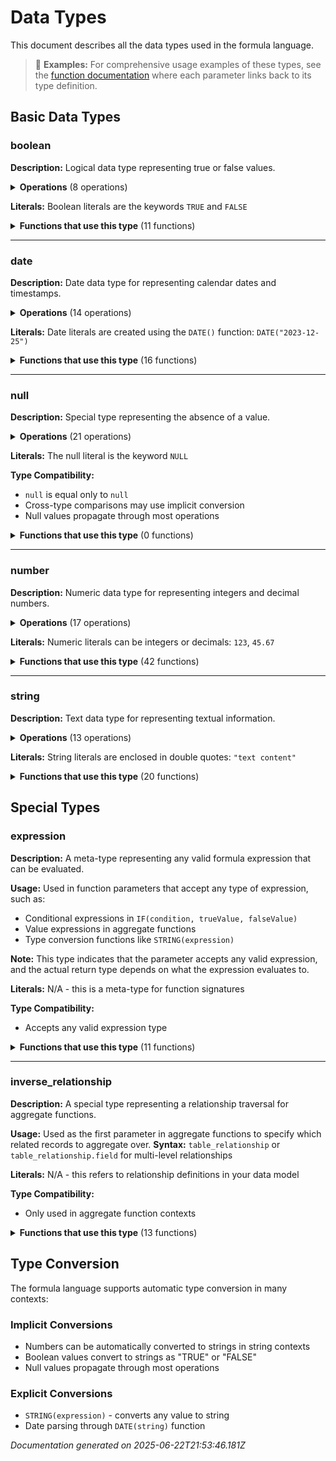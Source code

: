 # Data Types

This document describes all the data types used in the formula language.

> 📖 **Examples:** For comprehensive usage examples of these types, see the [function documentation](./functions/) where each parameter links back to its type definition.

## Basic Data Types

### boolean

**Description:** Logical data type representing true or false values.

<details>
<summary><strong>Operations</strong> (8 operations)</summary>

- Logical functions: `AND()`, `OR()`, `NOT()`
- Conditional functions: `IF()` conditions
- `boolean = boolean` → `boolean`
- `boolean = null` → `boolean`
- `boolean != boolean` → `boolean`
- `boolean != null` → `boolean`
- `null = boolean` → `boolean`
- `null != boolean` → `boolean`
</details>


**Literals:** Boolean literals are the keywords `TRUE` and `FALSE`


<details>
<summary><strong>Functions that use this type</strong> (11 functions)</summary>

- [`AND()`](./functions/logical.md#and) - Returns true if all arguments are true
- [`AND_AGG()`](./functions/aggregate.md#and_agg) - Returns true if all boolean values are true
- [`CONTAINS()`](./functions/string.md#contains) - Checks if a string contains a substring
- [`ENDS_WITH()`](./functions/string.md#ends_with) - Checks if a string ends with a substring
- [`IF()`](./functions/core.md#if) - Returns one value if condition is true, another if false
- [`ISBLANK()`](./functions/null-handling.md#isblank) - Returns true if the value is null or empty string
- [`ISNULL()`](./functions/null-handling.md#isnull) - Returns true if the value is null
- [`NOT()`](./functions/logical.md#not) - Returns the opposite of a boolean value
- [`OR()`](./functions/logical.md#or) - Returns true if any argument is true
- [`OR_AGG()`](./functions/aggregate.md#or_agg) - Returns true if any boolean value is true
- [`STARTS_WITH()`](./functions/string.md#starts_with) - Checks if a string starts with a substring
</details>

---

### date

**Description:** Date data type for representing calendar dates and timestamps.

<details>
<summary><strong>Operations</strong> (14 operations)</summary>

- Date functions: `YEAR()`, `MONTH()`, `DAY()`, `WEEKDAY()`, `DATEDIF()`, etc.
- `date + number` → `date` (adds days)
- `date - number` → `date` (subtracts days)
- `date - date` → `number` (difference in days)
- `date = date` → `boolean`
- `date = null` → `boolean`
- `date != date` → `boolean`
- `date != null` → `boolean`
- `date > date` → `boolean`
- `date >= date` → `boolean`
- `date < date` → `boolean`
- `date <= date` → `boolean`
- `null = date` → `boolean`
- `null != date` → `boolean`
</details>


**Literals:** Date literals are created using the `DATE()` function: `DATE("2023-12-25")`


<details>
<summary><strong>Functions that use this type</strong> (16 functions)</summary>

- [`ADDDAYS()`](./functions/date.md#adddays) - Adds days to a date
- [`ADDMONTHS()`](./functions/date.md#addmonths) - Adds months to a date
- [`DATE()`](./functions/core.md#date) - Creates a date from a string literal
- [`DATEDIF()`](./functions/date.md#datedif) - Returns the difference between two dates in specified units
- [`DATE_ADD()`](./functions/date.md#date_add) - Adds a specified amount of time to a date
- [`DATE_DIFF()`](./functions/date.md#date_diff) - Calculates the difference between two dates
- [`DAY()`](./functions/date.md#day) - Extracts the day from a date (1-31)
- [`FORMAT_DATE()`](./functions/date.md#format_date) - Formats a date as a string
- [`HOUR()`](./functions/date.md#hour) - Extracts the hour from a date (0-23)
- [`MINUTE()`](./functions/date.md#minute) - Extracts the minute from a date (0-59)
- [`MONTH()`](./functions/date.md#month) - Extracts the month from a date (1-12)
- [`NOW()`](./functions/date.md#now) - Returns the current date and time
- [`SECOND()`](./functions/date.md#second) - Extracts the second from a date (0-59)
- [`TODAY()`](./functions/date.md#today) - Returns the current date (without time)
- [`WEEKDAY()`](./functions/date.md#weekday) - Returns the day of the week as a number (1=Sunday)
- [`YEAR()`](./functions/date.md#year) - Extracts the year from a date
</details>

---

### null

**Description:** Special type representing the absence of a value.

<details>
<summary><strong>Operations</strong> (21 operations)</summary>

- Null checking: `ISNULL()`, `ISBLANK()`
- Null handling: `NULLVALUE()`, `COALESCE()`
- Any operation with null typically results in null
- `null = null` → `boolean`
- `null = string` → `boolean`
- `null = number` → `boolean`
- `null = boolean` → `boolean`
- `null = date` → `boolean`
- `null != null` → `boolean`
- `null != string` → `boolean`
- `null != number` → `boolean`
- `null != boolean` → `boolean`
- `null != date` → `boolean`
- `string = null` → `boolean`
- `number = null` → `boolean`
- `boolean = null` → `boolean`
- `date = null` → `boolean`
- `string != null` → `boolean`
- `number != null` → `boolean`
- `boolean != null` → `boolean`
- `date != null` → `boolean`
</details>


**Literals:** The null literal is the keyword `NULL`

**Type Compatibility:**
- `null` is equal only to `null`
- Cross-type comparisons may use implicit conversion
- Null values propagate through most operations

<details>
<summary><strong>Functions that use this type</strong> (0 functions)</summary>

No functions currently use this type.
</details>

---

### number

**Description:** Numeric data type for representing integers and decimal numbers.

<details>
<summary><strong>Operations</strong> (17 operations)</summary>

- Math functions: `ROUND()`, `ABS()`, `CEILING()`, `FLOOR()`, etc.
- `number + number` → `number`
- `number - number` → `number`
- `number * number` → `number`
- `number / number` → `number`
- `number = number` → `boolean`
- `number = null` → `boolean`
- `number != number` → `boolean`
- `number != null` → `boolean`
- `number > number` → `boolean`
- `number >= number` → `boolean`
- `number < number` → `boolean`
- `number <= number` → `boolean`
- `date + number` → `date` (adds days)
- `date - number` → `date` (subtracts days)
- `null = number` → `boolean`
- `null != number` → `boolean`
</details>


**Literals:** Numeric literals can be integers or decimals: `123`, `45.67`


<details>
<summary><strong>Functions that use this type</strong> (42 functions)</summary>

- [`ABS()`](./functions/math.md#abs) - Returns the absolute value of a number
- [`ADDDAYS()`](./functions/date.md#adddays) - Adds days to a date
- [`ADDMONTHS()`](./functions/date.md#addmonths) - Adds months to a date
- [`AVG()`](./functions/aggregate.md#avg) - Calculates the average of numeric values
- [`AVG_AGG()`](./functions/aggregate.md#avg_agg) - Calculates the average of numeric values
- [`CEIL()`](./functions/math.md#ceil) - Rounds a number up to the nearest integer
- [`CEILING()`](./functions/math.md#ceiling) - Rounds a number up to the nearest integer
- [`COS()`](./functions/math.md#cos) - Returns the cosine of an angle in radians
- [`COUNT()`](./functions/aggregate.md#count) - Counts the number of non-null values
- [`COUNT_AGG()`](./functions/aggregate.md#count_agg) - Counts the number of non-null values
- [`DATEDIF()`](./functions/date.md#datedif) - Returns the difference between two dates in specified units
- [`DATE_ADD()`](./functions/date.md#date_add) - Adds a specified amount of time to a date
- [`DATE_DIFF()`](./functions/date.md#date_diff) - Calculates the difference between two dates
- [`DAY()`](./functions/date.md#day) - Extracts the day from a date (1-31)
- [`EXP()`](./functions/math.md#exp) - Returns e raised to the power of a number
- [`FLOOR()`](./functions/math.md#floor) - Rounds a number down to the nearest integer
- [`HOUR()`](./functions/date.md#hour) - Extracts the hour from a date (0-23)
- [`LEFT()`](./functions/string.md#left) - Returns the leftmost characters from a string
- [`LEN()`](./functions/string.md#len) - Returns the length of a string
- [`LENGTH()`](./functions/string.md#length) - Returns the length of a string
- [`LOG()`](./functions/math.md#log) - Returns the natural logarithm of a number
- [`LOG10()`](./functions/math.md#log10) - Returns the base-10 logarithm of a number
- [`MAX()`](./functions/math.md#max) - Returns the maximum of two numbers
- [`MID()`](./functions/string.md#mid) - Returns characters from the middle of a string
- [`MIN()`](./functions/math.md#min) - Returns the minimum of two numbers
- [`MINUTE()`](./functions/date.md#minute) - Extracts the minute from a date (0-59)
- [`MOD()`](./functions/math.md#mod) - Returns the remainder of division
- [`MONTH()`](./functions/date.md#month) - Extracts the month from a date (1-12)
- [`POWER()`](./functions/math.md#power) - Raises a number to a power
- [`RANDOM()`](./functions/math.md#random) - Returns a random number between 0 and 1
- [`RIGHT()`](./functions/string.md#right) - Returns the rightmost characters from a string
- [`ROUND()`](./functions/math.md#round) - Rounds a number to specified decimal places
- [`SECOND()`](./functions/date.md#second) - Extracts the second from a date (0-59)
- [`SIGN()`](./functions/math.md#sign) - Returns the sign of a number (-1, 0, or 1)
- [`SIN()`](./functions/math.md#sin) - Returns the sine of an angle in radians
- [`SQRT()`](./functions/math.md#sqrt) - Returns the square root of a number
- [`SUBSTR()`](./functions/string.md#substr) - Extracts a substring from a string
- [`SUM()`](./functions/aggregate.md#sum) - Sums numeric values
- [`SUM_AGG()`](./functions/aggregate.md#sum_agg) - Sums numeric values
- [`TAN()`](./functions/math.md#tan) - Returns the tangent of an angle in radians
- [`WEEKDAY()`](./functions/date.md#weekday) - Returns the day of the week as a number (1=Sunday)
- [`YEAR()`](./functions/date.md#year) - Extracts the year from a date
</details>

---

### string

**Description:** Text data type for representing textual information.

<details>
<summary><strong>Operations</strong> (13 operations)</summary>

- String functions: `UPPER()`, `LOWER()`, `TRIM()`, `LEN()`, etc.
- `string & string` → `string` (concatenation)
- `string = string` → `boolean`
- `string = null` → `boolean`
- `string != string` → `boolean`
- `string != null` → `boolean`
- `string > string` → `boolean` (lexicographic)
- `string >= string` → `boolean` (lexicographic)
- `string < string` → `boolean` (lexicographic)
- `string <= string` → `boolean` (lexicographic)
- `null = string` → `boolean`
- `null != string` → `boolean`
- Implicit string conversion: numbers and booleans convert to strings in string contexts
</details>


**Literals:** String literals are enclosed in double quotes: `"text content"`


<details>
<summary><strong>Functions that use this type</strong> (20 functions)</summary>

- [`CONCAT()`](./functions/string.md#concat) - Concatenates two or more strings
- [`CONTAINS()`](./functions/string.md#contains) - Checks if a string contains a substring
- [`ENDS_WITH()`](./functions/string.md#ends_with) - Checks if a string ends with a substring
- [`FORMAT_DATE()`](./functions/date.md#format_date) - Formats a date as a string
- [`LEFT()`](./functions/string.md#left) - Returns the leftmost characters from a string
- [`LEN()`](./functions/string.md#len) - Returns the length of a string
- [`LENGTH()`](./functions/string.md#length) - Returns the length of a string
- [`LOWER()`](./functions/string.md#lower) - Converts a string to lowercase
- [`ME()`](./functions/core.md#me) - Returns the current user identifier
- [`MID()`](./functions/string.md#mid) - Returns characters from the middle of a string
- [`REPLACE()`](./functions/string.md#replace) - Replaces occurrences of a substring with another string
- [`RIGHT()`](./functions/string.md#right) - Returns the rightmost characters from a string
- [`STARTS_WITH()`](./functions/string.md#starts_with) - Checks if a string starts with a substring
- [`STRING()`](./functions/core.md#string) - Converts a value to a string
- [`STRING_AGG()`](./functions/aggregate.md#string_agg) - Concatenates string values with a separator
- [`STRING_AGG_DISTINCT()`](./functions/aggregate.md#string_agg_distinct) - Concatenates unique string values with a separator
- [`SUBSTITUTE()`](./functions/string.md#substitute) - Replaces occurrences of a substring with another string
- [`SUBSTR()`](./functions/string.md#substr) - Extracts a substring from a string
- [`TRIM()`](./functions/string.md#trim) - Removes whitespace from both ends of a string
- [`UPPER()`](./functions/string.md#upper) - Converts a string to uppercase
</details>

## Special Types

### expression

**Description:** A meta-type representing any valid formula expression that can be evaluated.

**Usage:**
Used in function parameters that accept any type of expression, such as:
- Conditional expressions in `IF(condition, trueValue, falseValue)`
- Value expressions in aggregate functions
- Type conversion functions like `STRING(expression)`

**Note:** This type indicates that the parameter accepts any valid expression, and the actual return type depends on what the expression evaluates to.

**Literals:** N/A - this is a meta-type for function signatures

**Type Compatibility:**
- Accepts any valid expression type

<details>
<summary><strong>Functions that use this type</strong> (11 functions)</summary>

- [`COALESCE()`](./functions/null-handling.md#coalesce) - Returns the first non-null value from a list of expressions
- [`COUNT()`](./functions/aggregate.md#count) - Counts the number of non-null values
- [`COUNT_AGG()`](./functions/aggregate.md#count_agg) - Counts the number of non-null values
- [`EVAL()`](./functions/core.md#eval) - Evaluates an expression from another table
- [`IF()`](./functions/core.md#if) - Returns one value if condition is true, another if false
- [`ISBLANK()`](./functions/null-handling.md#isblank) - Returns true if the value is null or empty string
- [`ISNULL()`](./functions/null-handling.md#isnull) - Returns true if the value is null
- [`MAX_AGG()`](./functions/aggregate.md#max_agg) - Finds the maximum value
- [`MIN_AGG()`](./functions/aggregate.md#min_agg) - Finds the minimum value
- [`NULLVALUE()`](./functions/null-handling.md#nullvalue) - Returns the first value if not null, otherwise returns the second value
- [`STRING()`](./functions/core.md#string) - Converts a value to a string
</details>

---

### inverse_relationship

**Description:** A special type representing a relationship traversal for aggregate functions.

**Usage:**
Used as the first parameter in aggregate functions to specify which related records to aggregate over.
**Syntax:** `table_relationship` or `table_relationship.field` for multi-level relationships

**Literals:** N/A - this refers to relationship definitions in your data model

**Type Compatibility:**
- Only used in aggregate function contexts

<details>
<summary><strong>Functions that use this type</strong> (13 functions)</summary>

- [`AND_AGG()`](./functions/aggregate.md#and_agg) - Returns true if all boolean values are true
- [`AVG()`](./functions/aggregate.md#avg) - Calculates the average of numeric values
- [`AVG_AGG()`](./functions/aggregate.md#avg_agg) - Calculates the average of numeric values
- [`COUNT()`](./functions/aggregate.md#count) - Counts the number of non-null values
- [`COUNT_AGG()`](./functions/aggregate.md#count_agg) - Counts the number of non-null values
- [`EVAL()`](./functions/core.md#eval) - Evaluates an expression from another table
- [`MAX_AGG()`](./functions/aggregate.md#max_agg) - Finds the maximum value
- [`MIN_AGG()`](./functions/aggregate.md#min_agg) - Finds the minimum value
- [`OR_AGG()`](./functions/aggregate.md#or_agg) - Returns true if any boolean value is true
- [`STRING_AGG()`](./functions/aggregate.md#string_agg) - Concatenates string values with a separator
- [`STRING_AGG_DISTINCT()`](./functions/aggregate.md#string_agg_distinct) - Concatenates unique string values with a separator
- [`SUM()`](./functions/aggregate.md#sum) - Sums numeric values
- [`SUM_AGG()`](./functions/aggregate.md#sum_agg) - Sums numeric values
</details>

## Type Conversion

The formula language supports automatic type conversion in many contexts:

### Implicit Conversions
- Numbers can be automatically converted to strings in string contexts
- Boolean values convert to strings as "TRUE" or "FALSE"
- Null values propagate through most operations

### Explicit Conversions
- `STRING(expression)` - converts any value to string
- Date parsing through `DATE(string)` function

*Documentation generated on 2025-06-22T21:53:46.181Z*
